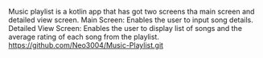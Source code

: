 Music playlist is a kotlin app that has got two screens tha main screen and detailed view screen.
Main Screen: 
Enables the user to input song details.
Detailed View Screen:
Enables the user to display list of songs and the average rating of each song from the playlist.
https://github.com/Neo3004/Music-Playlist.git
